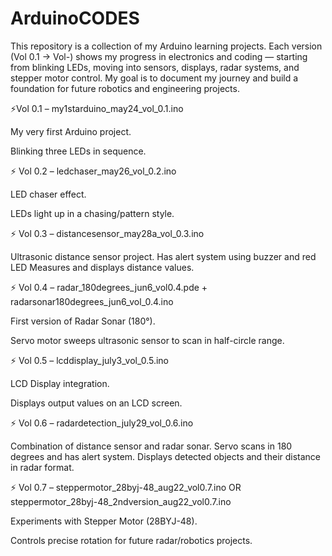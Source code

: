 # ArduinoCODES
This repository is a collection of my Arduino learning projects. Each version (Vol 0.1 → Vol-) shows my progress in electronics and coding — starting from blinking LEDs, moving into sensors, displays, radar systems, and stepper motor control. My goal is to document my journey and build a foundation for future robotics and engineering projects.

⚡Vol 0.1 – my1starduino_may24_vol_0.1.ino

My very first Arduino project.

Blinking three LEDs in sequence.


⚡ Vol 0.2 – ledchaser_may26_vol_0.2.ino

LED chaser effect.

LEDs light up in a chasing/pattern style.


⚡ Vol 0.3 – distancesensor_may28a_vol_0.3.ino

Ultrasonic distance sensor project.
Has alert system using buzzer and red LED
Measures and displays distance values.


⚡ Vol 0.4 – radar_180degrees_jun6_vol0.4.pde + radarsonar180degrees_jun6_vol_0.4.ino

First version of Radar Sonar (180°).

Servo motor sweeps ultrasonic sensor to scan in half-circle range.


⚡ Vol 0.5 – lcddisplay_july3_vol_0.5.ino

LCD Display integration.

Displays output values on an LCD screen.


⚡ Vol 0.6 – radardetection_july29_vol_0.6.ino

Combination of distance sensor and radar sonar.
Servo scans in 180 degrees and has alert system.
Displays detected objects and their distance in radar format.


⚡ Vol 0.7 – steppermotor_28byj-48_aug22_vol0.7.ino OR steppermotor_28byj-48_2ndversion_aug22_vol0.7.ino

Experiments with Stepper Motor (28BYJ-48).

Controls precise rotation for future radar/robotics projects.

